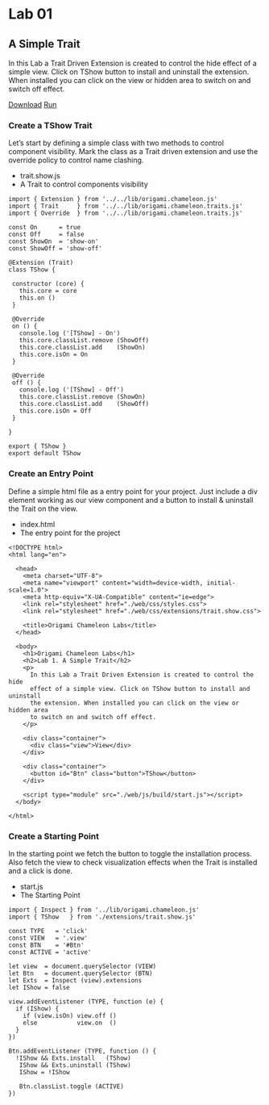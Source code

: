 # Lab 01
## A Simple Trait

In this Lab a Trait Driven Extension is created to control the hide effect of a simple view. Click on TShow button to install and uninstall the extension. When installed you can click on the view or hidden area to switch on and switch off effect.

[Download](../../resources/downloads/labs/lab.01.zip)
     [Run](../../resources/workshops/labs/lab.01)


### Create a TShow Trait

Let’s start by defining a simple class with two methods to control component visibility. Mark the class as a Trait driven extension and use the override policy to control name clashing.

 - trait.show.js
 - A Trait to control components visibility

```code
import { Extension } from '../../lib/origami.chameleon.js'
import { Trait     } from '../../lib/origami.chameleon.traits.js'
import { Override  } from '../../lib/origami.chameleon.traits.js'

const On      = true
const Off     = false
const ShowOn  = 'show-on'
const ShowOff = 'show-off'

@Extension (Trait)
class TShow {

 constructor (core) {
   this.core = core
   this.on ()
 }

 @Override
 on () {
   console.log ('[TShow] - On')
   this.core.classList.remove (ShowOff)
   this.core.classList.add    (ShowOn)
   this.core.isOn = On
 }

 @Override
 off () {
   console.log ('[TShow] - Off')
   this.core.classList.remove (ShowOn)
   this.core.classList.add    (ShowOff)
   this.core.isOn = Off
 }

}

export { TShow }
export default TShow
```

### Create an Entry Point

Define a simple html file as a entry point for your project. Just include a div element working as our view component and a button to install & uninstall the Trait on the view.

- index.html
- The entry point for the project

```code
<!DOCTYPE html>
<html lang="en">

  <head>
    <meta charset="UTF-8">
    <meta name="viewport" content="width=device-width, initial-scale=1.0">
    <meta http-equiv="X-UA-Compatible" content="ie=edge">
    <link rel="stylesheet" href="./web/css/styles.css">
    <link rel="stylesheet" href="./web/css/extensions/trait.show.css">

    <title>Origami Chameleon Labs</title>
  </head>

  <body>
    <h1>Origami Chameleon Labs</h1>
    <h2>Lab 1. A Simple Trait</h2>
    <p>
      In this Lab a Trait Driven Extension is created to control the hide
      effect of a simple view. Click on TShow button to install and uninstall
      the extension. When installed you can click on the view or hidden area
      to switch on and switch off effect.
    </p>

    <div class="container">
      <div class="view">View</div>
    </div>

    <div class="container">
      <button id="Btn" class="button">TShow</button>
    </div>

    <script type="module" src="./web/js/build/start.js"></script>
  </body>

</html>
```

### Create a Starting Point

In the starting point we fetch the button to toggle the installation process. Also fetch the view to check visualization effects when the Trait is installed and a click is done.

- start.js
- The Starting Point

```code
import { Inspect } from '../lib/origami.chameleon.js'
import { TShow   } from './extensions/trait.show.js'

const TYPE   = 'click'
const VIEW   = '.view'
const BTN    = '#Btn'
const ACTIVE = 'active'

let view  = document.querySelector (VIEW)
let Btn   = document.querySelector (BTN)
let Exts  = Inspect (view).extensions
let IShow = false

view.addEventListener (TYPE, function (e) {
  if (IShow) {
    if (view.isOn) view.off ()
    else           view.on  ()
  }
})

Btn.addEventListener (TYPE, function () {
  !IShow && Exts.install   (TShow)
   IShow && Exts.uninstall (TShow)
   IShow = !IShow

   Btn.classList.toggle (ACTIVE)
})
```

